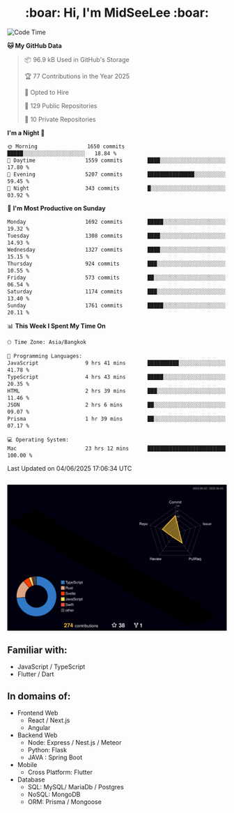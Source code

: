 <h1 align="center"> :boar: Hi, I'm MidSeeLee :boar:</h1>
 
<!--START_SECTION:waka-->
![Code Time](http://img.shields.io/badge/Code%20Time-2%2C970%20hrs%2018%20mins-blue)

**🐱 My GitHub Data** 

> 📦 96.9 kB Used in GitHub's Storage 
 > 
> 🏆 77 Contributions in the Year 2025
 > 
> 💼 Opted to Hire
 > 
> 📜 129 Public Repositories 
 > 
> 🔑 10 Private Repositories 
 > 
**I'm a Night 🦉** 

```text
🌞 Morning                1650 commits        █████░░░░░░░░░░░░░░░░░░░░   18.84 % 
🌆 Daytime                1559 commits        ████░░░░░░░░░░░░░░░░░░░░░   17.80 % 
🌃 Evening                5207 commits        ███████████████░░░░░░░░░░   59.45 % 
🌙 Night                  343 commits         █░░░░░░░░░░░░░░░░░░░░░░░░   03.92 % 
```
📅 **I'm Most Productive on Sunday** 

```text
Monday                   1692 commits        █████░░░░░░░░░░░░░░░░░░░░   19.32 % 
Tuesday                  1308 commits        ████░░░░░░░░░░░░░░░░░░░░░   14.93 % 
Wednesday                1327 commits        ████░░░░░░░░░░░░░░░░░░░░░   15.15 % 
Thursday                 924 commits         ███░░░░░░░░░░░░░░░░░░░░░░   10.55 % 
Friday                   573 commits         ██░░░░░░░░░░░░░░░░░░░░░░░   06.54 % 
Saturday                 1174 commits        ███░░░░░░░░░░░░░░░░░░░░░░   13.40 % 
Sunday                   1761 commits        █████░░░░░░░░░░░░░░░░░░░░   20.11 % 
```


📊 **This Week I Spent My Time On** 

```text
🕑︎ Time Zone: Asia/Bangkok

💬 Programming Languages: 
JavaScript               9 hrs 41 mins       ██████████░░░░░░░░░░░░░░░   41.78 % 
TypeScript               4 hrs 43 mins       █████░░░░░░░░░░░░░░░░░░░░   20.35 % 
HTML                     2 hrs 39 mins       ███░░░░░░░░░░░░░░░░░░░░░░   11.46 % 
JSON                     2 hrs 6 mins        ██░░░░░░░░░░░░░░░░░░░░░░░   09.07 % 
Prisma                   1 hr 39 mins        ██░░░░░░░░░░░░░░░░░░░░░░░   07.17 % 

💻 Operating System: 
Mac                      23 hrs 12 mins      █████████████████████████   100.00 % 
```


 Last Updated on 04/06/2025 17:06:34 UTC
<!--END_SECTION:waka-->

##

![](./profile-3d-contrib/profile-night-rainbow.svg)

## Familiar with:
- JavaScript / TypeScript
- Flutter / Dart

## In domains of:
- Frontend Web
  - React / Next.js
  - Angular
- Backend Web
  - Node: Express / Nest.js / Meteor
  - Python: Flask
  - JAVA : Spring Boot
- Mobile
  - Cross Platform: Flutter
- Database
  - SQL: MySQL/ MariaDb / Postgres
  - NoSQL: MongoDB
  - ORM: Prisma / Mongoose

